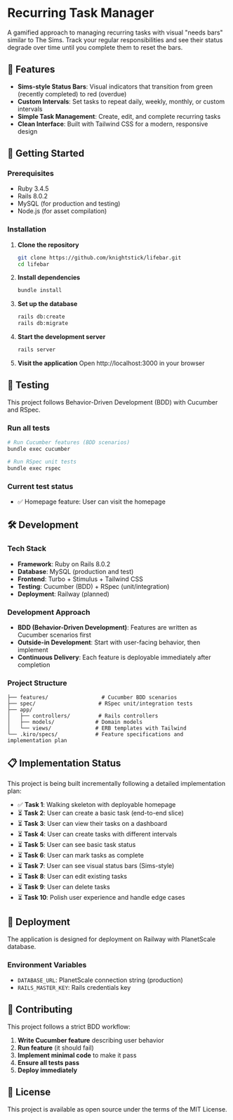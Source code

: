 # Recurring Task Manager

A gamified approach to managing recurring tasks with visual "needs bars" similar to The Sims. Track your regular responsibilities and see their status degrade over time until you complete them to reset the bars.

## 🎯 Features

- **Sims-style Status Bars**: Visual indicators that transition from green (recently completed) to red (overdue)
- **Custom Intervals**: Set tasks to repeat daily, weekly, monthly, or custom intervals
- **Simple Task Management**: Create, edit, and complete recurring tasks
- **Clean Interface**: Built with Tailwind CSS for a modern, responsive design

## 🚀 Getting Started

### Prerequisites

- Ruby 3.4.5
- Rails 8.0.2
- MySQL (for production and testing)
- Node.js (for asset compilation)

### Installation

1. **Clone the repository**
   ```bash
   git clone https://github.com/knightstick/lifebar.git
   cd lifebar
   ```

2. **Install dependencies**
   ```bash
   bundle install
   ```

3. **Set up the database**
   ```bash
   rails db:create
   rails db:migrate
   ```

4. **Start the development server**
   ```bash
   rails server
   ```

5. **Visit the application**
   Open http://localhost:3000 in your browser

## 🧪 Testing

This project follows Behavior-Driven Development (BDD) with Cucumber and RSpec.

### Run all tests
```bash
# Run Cucumber features (BDD scenarios)
bundle exec cucumber

# Run RSpec unit tests
bundle exec rspec
```

### Current test status
- ✅ Homepage feature: User can visit the homepage

## 🛠 Development

### Tech Stack
- **Framework**: Ruby on Rails 8.0.2
- **Database**: MySQL (production and test)
- **Frontend**: Turbo + Stimulus + Tailwind CSS
- **Testing**: Cucumber (BDD) + RSpec (unit/integration)
- **Deployment**: Railway (planned)

### Development Approach
- **BDD (Behavior-Driven Development)**: Features are written as Cucumber scenarios first
- **Outside-in Development**: Start with user-facing behavior, then implement
- **Continuous Delivery**: Each feature is deployable immediately after completion

### Project Structure
```
├── features/                 # Cucumber BDD scenarios
├── spec/                    # RSpec unit/integration tests
├── app/
│   ├── controllers/         # Rails controllers
│   ├── models/             # Domain models
│   └── views/              # ERB templates with Tailwind
└── .kiro/specs/            # Feature specifications and implementation plan
```

## 📋 Implementation Status

This project is being built incrementally following a detailed implementation plan:

- ✅ **Task 1**: Walking skeleton with deployable homepage
- ⏳ **Task 2**: User can create a basic task (end-to-end slice)
- ⏳ **Task 3**: User can view their tasks on a dashboard
- ⏳ **Task 4**: User can create tasks with different intervals
- ⏳ **Task 5**: User can see basic task status
- ⏳ **Task 6**: User can mark tasks as complete
- ⏳ **Task 7**: User can see visual status bars (Sims-style)
- ⏳ **Task 8**: User can edit existing tasks
- ⏳ **Task 9**: User can delete tasks
- ⏳ **Task 10**: Polish user experience and handle edge cases

## 🚢 Deployment

The application is designed for deployment on Railway with PlanetScale database.

### Environment Variables
- `DATABASE_URL`: PlanetScale connection string (production)
- `RAILS_MASTER_KEY`: Rails credentials key

## 🤝 Contributing

This project follows a strict BDD workflow:

1. **Write Cucumber feature** describing user behavior
2. **Run feature** (it should fail)
3. **Implement minimal code** to make it pass
4. **Ensure all tests pass**
5. **Deploy immediately**

## 📝 License

This project is available as open source under the terms of the MIT License.
